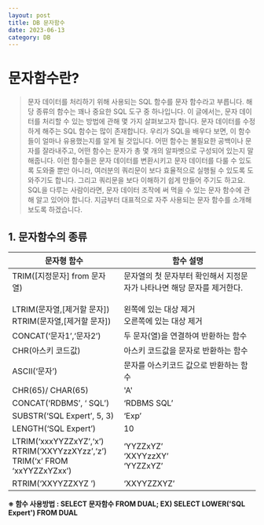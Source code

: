 ```yaml
---
layout: post
title: DB 문자함수
date: 2023-06-13
category: DB
---
```



# 문자함수란?

> 문자 데이터를 처리하기 위해 사용되는 SQL 함수를 문자 함수라고 부릅니다. 해당 종류의 함수는 꽤나 중요한 SQL 도구 중 하나입니다. 이 글에서는, 문자 데이터를 처리할 수 있는 방법에 관해 몇 가지 살펴보고자 합니다. 문자 데이터를 수정하게 해주는 SQL 함수는 많이 존재합니다. 우리가 SQL을 배우다 보면, 이 함수들이 얼마나 유용했는지를 알게 될 것입니다. 어떤 함수는 불필요한 공백이나 문자를 잘라내주고, 어떤 함수는 문자가 총 몇 개의 알파벳으로 구성되어 있는지 말해줍니다. 이런 함수들은 문자 데이터를 변환시키고 문자 데이터를 다룰 수 있도록 도와줄 뿐만 아니라, 여러분의 쿼리문이 보다 효율적으로 실행될 수 있도록 도와주기도 합니다. 그리고 쿼리문을 보다 이해하기 쉽게 만들어 주기도 하고요. SQL을 다루는 사람이라면, 문자 데이터 조작에 써 먹을 수 있는 문자 함수에 관해 알고 있어야 합니다. 지금부터 대표적으로 자주 사용되는 문자 함수를 소개해보도록 하겠습니다.



## 1. 문자함수의 종류


|문자형 함수|함수 설명|
|-------|---|
|TRIM([지정문자] from 문자열) <br><br> LTRIM(문자열,[제거할 문자]) <br>RTRIM(문자열,[제거할 문자])|문자열의 첫 문자부터 확인해서 지정문자가 나타나면 해당 문자를 제거한다. <br><br> 왼쪽에 있는 대상 제거 <br>오른쪽에 있는 대상 제거|
|CONCAT(‘문자1’,‘문자2’)|두 문자(열)을 연결하여 반환하는 함수|
|CHR(아스키 코드값)|아스키 코드값을 문자로 반환하는 함수|
|ASCII(‘문자’)|문자를 아스키코드 값으로 반환하는 함수|
|CHR(65)/ CHAR(65)|'A'|
|CONCAT(‘RDBMS’, ‘ SQL’)|‘RDBMS SQL’|
|SUBSTR(‘SQL Expert’, 5, 3)|‘Exp’|
|LENGTH(‘SQL Expert’)|10|
|LTRIM(‘xxxYYZZxYZ’,‘x’) <br> RTRIM(‘XXYYzzXYzz’,‘z’) <br> TRIM(‘x’ FROM ‘xxYYZZxYZxx’)|‘YYZZxYZ’ <br> ‘XXYYzzXY’ <br> ‘YYZZxYZ’|
|RTRIM(‘XXYYZZXYZ ’)|‘XXYYZZXYZ’



**※ 함수 사용방법 : SELECT 문자함수 FROM DUAL;
  EX) SELECT LOWER('SQL Expert') FROM DUAL**

